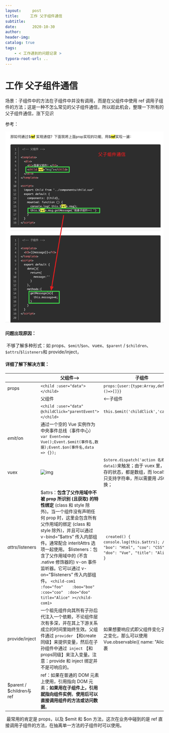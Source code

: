 ```yaml
---
layout:     post
title:     工作 父子组件通信
subtitle:  
date:       2020-10-30
author:     
header-img: 
catalog: true
tags:
    - < 工作遇到的问题记录 >
typora-root-url: ..
---
```



# 工作 父子组件通信

场景：子组件中的方法在子组件中并没有调用，而是在父组件中使用 ref 调用子组件的方法；这是一种不怎么常见的父子组件通信，所以趁此机会，整理一下所有的父子组件通信，涨下见识

参考：



![image-20201030112829140](/img/assets_2019/image-20201030112829140.png)

#### 问题出现原因：

​	不够了解多种形式：如 props、`$emit`/`$on`、vuex、`$parent` / `$children`、`$attrs`/`$listeners`和 provide/inject，

#### 详细了解下解决方案：

|                           | 父组件-->                                                    | 子组件                                                       |
| ------------------------- | ------------------------------------------------------------ | ------------------------------------------------------------ |
| props                     | `<child :user="data"></child>`                               | `props:{user:{type:Array,default:()=>[]}}`                   |
|                           | 父组件                                                       | <--子组件                                                    |
|                           | `<child :user="data" @childClick="parentEvent"></child>`     | `this.$emit('childClick','canshu');`                         |
| $emit/$on                 | 通过一个空的 Vue 实例作为中央事件总线（事件中心）`var Event=new Vue();Event.$emit(事件名,数据);Event.$on(事件名,data => {});` |                                                              |
| vuex                      | ![img](https://image.fundebug.com/2019-05-18-03.png)         | `$store.dispatch('action 名称', data1)`来触发；由于 vuex 里，我们保存的状态，都是数组，而 localStorage 只支持字符串，所以需要用 JSON 转换； |
| $attrs/$listeners         | $attrs：**包含了父作用域中不被 prop 所识别 (且获取) 的特性绑定** (class 和 style 除外)。当一个组件没有声明任何 prop 时，这里会包含所有父作用域的绑定 (class 和 style 除外)，并且可以通过 v-bind=”\$attrs” 传入内部组件。通常配合 interitAttrs 选项一起使用。                                   $listeners：包含了父作用域中的 (不含 .native 修饰器的) v-on 事件监听器。它可以通过 v-on=”\$listeners” 传入内部组件。    `<child-com1 :foo="foo"    :boo="boo" :coo="coo"  :doo="doo" title="Alice" ></child-com1>` | ` created() {     console.log(this.$attrs); // { "boo": "Html", "coo": "CSS", "doo": "Vue", "title": "Alice" }   }` |
| provide/inject            | 一个祖先组件向其所有子孙后代注入一个依赖，不论组件层次有多深，并在其上下游关系成立的时间里始终生效。父组件通过 `provider` 【和create同级】来提供变量，然后在子孙组件中通过` inject` 【和props同级】来注入变量。注意：provide 和 inject 绑定并不是可响应的。 | 如果想要响应式即父组件变化子组件随之变化，那么可以使用 Vue.observable({       name: "Alice"   }); 包裹 |
| $parent / $children与 ref | ref：如果在普通的 DOM 元素上使用，引用指向 DOM 元素；**如果用在子组件上，引用就指向组件实例**，**使用后可以直接调用组件的方法或访问数据**。 |                                                              |



​    最常用的肯定是 props，以及 $emit 和 $on 方法，这次在业务中碰到的是 ref 直接调用子组件的方法，在抽离单一方法的子组件时可以使用。